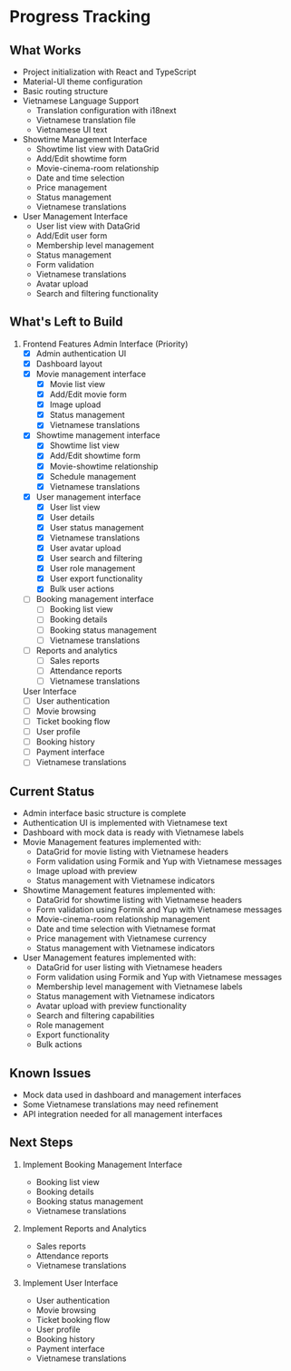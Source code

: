 # Progress Tracking

## What Works
- Project initialization with React and TypeScript
- Material-UI theme configuration
- Basic routing structure
- Vietnamese Language Support
  - Translation configuration with i18next
  - Vietnamese translation file
  - Vietnamese UI text
- Showtime Management Interface
  - Showtime list view with DataGrid
  - Add/Edit showtime form
  - Movie-cinema-room relationship
  - Date and time selection
  - Price management
  - Status management
  - Vietnamese translations
- User Management Interface
  - User list view with DataGrid
  - Add/Edit user form
  - Membership level management
  - Status management
  - Form validation
  - Vietnamese translations
  - Avatar upload
  - Search and filtering functionality

## What's Left to Build
1. Frontend Features
   Admin Interface (Priority)
   - [x] Admin authentication UI
   - [x] Dashboard layout
   - [x] Movie management interface
     - [x] Movie list view
     - [x] Add/Edit movie form
     - [x] Image upload
     - [x] Status management
     - [x] Vietnamese translations
   - [x] Showtime management interface
     - [x] Showtime list view
     - [x] Add/Edit showtime form
     - [x] Movie-showtime relationship
     - [x] Schedule management
     - [x] Vietnamese translations
   - [x] User management interface
     - [x] User list view
     - [x] User details
     - [x] User status management
     - [x] Vietnamese translations
     - [x] User avatar upload
     - [x] User search and filtering
     - [x] User role management
     - [x] User export functionality
     - [x] Bulk user actions
   - [ ] Booking management interface
     - [ ] Booking list view
     - [ ] Booking details
     - [ ] Booking status management
     - [ ] Vietnamese translations
   - [ ] Reports and analytics
     - [ ] Sales reports
     - [ ] Attendance reports
     - [ ] Vietnamese translations

   User Interface
   - [ ] User authentication
   - [ ] Movie browsing
   - [ ] Ticket booking flow
   - [ ] User profile
   - [ ] Booking history
   - [ ] Payment interface
   - [ ] Vietnamese translations

## Current Status
- Admin interface basic structure is complete
- Authentication UI is implemented with Vietnamese text
- Dashboard with mock data is ready with Vietnamese labels
- Movie Management features implemented with:
  - DataGrid for movie listing with Vietnamese headers
  - Form validation using Formik and Yup with Vietnamese messages
  - Image upload with preview
  - Status management with Vietnamese indicators
- Showtime Management features implemented with:
  - DataGrid for showtime listing with Vietnamese headers
  - Form validation using Formik and Yup with Vietnamese messages
  - Movie-cinema-room relationship management
  - Date and time selection with Vietnamese format
  - Price management with Vietnamese currency
  - Status management with Vietnamese indicators
- User Management features implemented with:
  - DataGrid for user listing with Vietnamese headers
  - Form validation using Formik and Yup with Vietnamese messages
  - Membership level management with Vietnamese labels
  - Status management with Vietnamese indicators
  - Avatar upload with preview functionality
  - Search and filtering capabilities
  - Role management
  - Export functionality
  - Bulk actions

## Known Issues
- Mock data used in dashboard and management interfaces
- Some Vietnamese translations may need refinement
- API integration needed for all management interfaces

## Next Steps
1. Implement Booking Management Interface
   - Booking list view
   - Booking details
   - Booking status management
   - Vietnamese translations

2. Implement Reports and Analytics
   - Sales reports
   - Attendance reports
   - Vietnamese translations

3. Implement User Interface
   - User authentication
   - Movie browsing
   - Ticket booking flow
   - User profile
   - Booking history
   - Payment interface
   - Vietnamese translations 